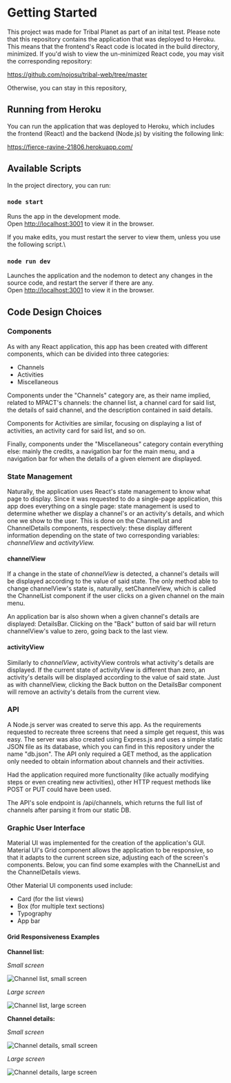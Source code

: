 # Getting Started

This project was made for Tribal Planet as part of an inital test. Please note that this repository contains the application that was deployed to Heroku. This means that the frontend's React code is located in the build directory, minimized. If you'd wish to view the un-minimized React code, you may visit the corresponding repository:

https://github.com/nojosu/tribal-web/tree/master

Otherwise, you can stay in this repository,

## Running from Heroku

You can run the application that was deployed to Heroku, which includes the frontend (React) and the backend (Node.js) by visiting the following link:

https://fierce-ravine-21806.herokuapp.com/

## Available Scripts

In the project directory, you can run:

### `node start`

Runs the app in the development mode.\
Open [http://localhost:3001](http://localhost:3001) to view it in the browser.

If you make edits, you must restart the server to view them, unless you use the following script.\

### `node run dev`

Launches the application and the nodemon to detect any changes in the source code, and restart the server if there are any.\
Open [http://localhost:3001](http://localhost:3001) to view it in the browser.

## Code Design Choices

### Components

As with any React application, this app has been created with different components, which can be divided into three categories:
- Channels
- Activities
- Miscellaneous

Components under the "Channels" category are, as their name implied, related to MPACT's channels: the channel list, a channel card for said list, the details of said channel, and the description contained in said details.

Components for Activities are similar, focusing on displaying a list of activities, an activity card for said list, and so on.

Finally, components under the "Miscellaneous" category contain everything else: mainly the credits, a navigation bar for the main menu, and a navigation bar for when the details of a given element are displayed.

### State Management

Naturally, the application uses React's state management to know what page to display. Since it was requested to do a single-page application, this app does everything on a single page: state management is used to determine whether we display a channel's or an activity's details, and which one we show to the user. This is done on the ChannelList and ChannelDetails components, respectively: these display different information depending on the state of two corresponding variables: _channelView_ and _activityView._

#### channelView

If a change in the state of _channelView_ is detected, a channel's details will be displayed according to the value of said state. The only method able to change channelView's state is, naturally, setChannelView, which is called the ChannelList component if the user clicks on a given channel on the main menu.

An application bar is also shown when a given channel's details are displayed: DetailsBar. Clicking on the "Back" button of said bar will return channelView's value to zero, going back to the last view.

#### activityView

Similarly to _channelView_, activityView controls what activity's details are displayed. If the current state of activityView is different than zero, an activity's details will be displayed according to the value of said state. Just as with channelView, clicking the Back button on the DetailsBar component will remove an activity's details from the current view.

### API

A Node.js server was created to serve this app. As the requirements requested to recreate three screens that need a simple get request, this was easy. The server was also created using Express.js and uses a simple static JSON file as its database, which you can find in this repository under the name "db.json". The API only required a GET method, as the application only needed to obtain information about channels and their activities. 

Had the application required more functionality (like actually modifying steps or even creating new activities), other HTTP request methods like POST or PUT could have been used.

The API's sole endpoint is /api/channels, which returns the full list of channels after parsing it from our static DB.

### Graphic User Interface

Material UI was implemented for the creation of the application's GUI. Material UI's Grid component allows the application to be responsive, so that it adapts to the current screen size, adjusting each of the screen's components. Below, you can find some examples with the ChannelList and the ChannelDetails views.

Other Material UI components used include:
- Card (for the list views)
- Box (for multiple text sections)
- Typography
- App bar

#### Grid Responsiveness Examples 

**Channel list:**

_Small screen_

![Channel list, small screen](https://i.imgur.com/wOm5h4m.png)


_Large screen_

![Channel list, large screen](https://i.imgur.com/wZMnax6.png)


**Channel details:**

_Small screen_

![Channel details, small screen](https://i.imgur.com/OCpxJpm.png)


_Large screen_

![Channel details, large screen](https://i.imgur.com/ALJY28f.png)







